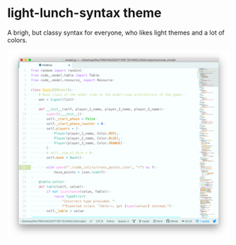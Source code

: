 # light-lunch-syntax theme

A brigh, but classy syntax for everyone, who likes light themes and a lot of colors.

![A screenshot of your theme](https://raw.githubusercontent.com/thezsanett/light-lunch-syntax/master/preview.png)
